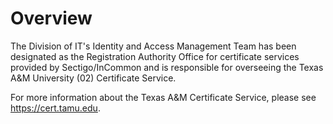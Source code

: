 # Overview

The Division of IT's Identity and Access Management Team has been designated as the Registration Authority Office for certificate services provided by Sectigo/InCommon and is responsible for overseeing the Texas A&M University (02) Certificate Service.

For more information about the Texas A&M Certificate Service, please see https://cert.tamu.edu.